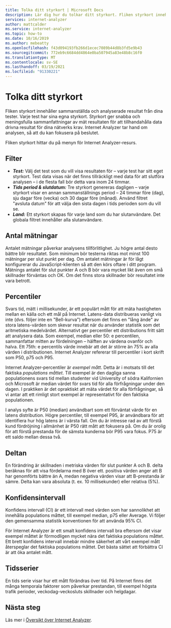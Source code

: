 ```yaml
---
title: Tolka ditt styrkort | Microsoft Docs
description: Lär dig hur du tolkar ditt styrkort. Fliken styrkort innehåller sammanställda och analyserade resultat från dina tester.
services: internet-analyzer
author: mattcalder
ms.service: internet-analyzer
ms.topic: how-to
ms.date: 10/16/2019
ms.author: mebeatty
ms.openlocfilehash: f43d094193fb266d1ecec7089b44d8b3fd5e9b43
ms.sourcegitcommit: 772eb9c6684dd4864e0ba507945a83e48b8c16f0
ms.translationtype: MT
ms.contentlocale: sv-SE
ms.lasthandoff: 03/19/2021
ms.locfileid: "91330221"
---
```

# <a name="interpreting-your-scorecard"></a>Tolka ditt styrkort

Fliken styrkort innehåller sammanställda och analyserade resultat från dina tester. Varje test har sina egna styrkort. Styrkort ger snabba och meningsfulla sammanfattningar av mät resultaten för att tillhandahålla data drivna resultat för dina nätverks krav. Internet Analyzer tar hand om analysen, så att du kan fokusera på beslutet.

Fliken styrkort hittar du på menyn för Internet Analyzer-resurs. 


## <a name="filters"></a>Filter

* ***Test:*** Välj det test som du vill visa resultaten för – varje test har sitt eget styrkort. Test data visas när det finns tillräckligt med data för att slutföra analysen – i de flesta fall bör detta vara inom 24 timmar. 
* ***Tids period & slutdatum:*** Tre styrkort genereras dagligen – varje styrkort visar en annan sammanställnings period – 24 timmar före (dag), sju dagar före (vecka) och 30 dagar före (månad). Använd filtret "avsluta datum" för att välja den sista dagen i tids perioden som du vill se. 
* ***Land:*** Ett styrkort skapas för varje land som du har slutanvändare. Det globala filtret innehåller alla slutanvändare.

## <a name="measurement-count"></a>Antal mätningar

Antalet mätningar påverkar analysens tillförlitlighet. Ju högre antal desto bättre blir resultatet. Som minimum bör testerna riktas mot minst 100 mätningar per slut punkt per dag. Om antalet mätningar är för lågt konfigurerar du JavaScript-klienten så att den körs oftare i ditt program. Mätnings antalet för slut punkter A och B bör vara mycket likt även om små skillnader förväntas och OK. Om det finns stora skillnader bör resultatet inte vara betrott.

## <a name="percentiles"></a>Percentiler

Svars tid, mätt i millisekunder, är ett populärt mått för att mäta hastigheten mellan en källa och ett mål på Internet. Latens-data distribueras vanligt vis inte (dvs. följer inte en "Bell-kurva") eftersom det finns en "lång ände" av stora latens-värden som skevar resultat när du använder statistik som det aritmetiska medelvärdet. Alternativt ger percentiler ett distributions fritt sätt att analysera data. Som exempel, median eller 50: e percentilen, sammanfattar mitten av fördelningen – hälften av värdena ovanför och halva. Ett 75th: e percentils värde innebär att det är större än 75% av alla värden i distributionen. Internet Analyzer refererar till percentiler i kort skrift som P50, p75 och P95.

Internet Analyzer-percentiler är _exempel mått_. Detta är i motsats till det faktiska _populations måttet_. Till exempel är den dagliga sanna populationens svars tid mellan studenter vid University of södra Kalifornien och Microsoft är median värdet för svars tid för alla förfrågningar under den dagen. I praktiken är det opraktiskt att mäta värdet för alla förfrågningar, så vi antar att ett rimligt stort exempel är representativt för den faktiska populationen.

I analys syfte är P50 (median) användbart som ett förväntat värde för en latens distribution. Högre percentiler, till exempel P95, är användbara för att identifiera hur hög latens är i värsta fall. Om du är intresse rad av att förstå kund fördröjning i allmänhet är P50 rätt mått att fokusera på. Om du är orolig för att förstå prestanda för de sämsta kunderna bör P95 vara fokus. P75 är ett saldo mellan dessa två.


## <a name="deltas"></a>Deltan

En förändring är skillnaden i metriska värden för slut punkter A och B. delta beräknas för att visa fördelarna med B över ett. positiva värden anger att B har genomförts bättre än A, medan negativa värden visar att B-prestanda är sämre. Delta kan vara absoluta (t. ex. 10 millisekunder) eller relativa (5%).

## <a name="confidence-interval"></a>Konfidensintervall 

Konfidens intervall (CI) är ett intervall med värden som har sannolikhet att innehålla populations måttet, till exempel median, p75 eller Average. Vi följer den gemensamma statistik konventionen för att använda 95% CI.

För Internet Analyzer är ett smalt konfidens intervall bra eftersom det visar exempel måttet är förmodligen mycket nära det faktiska populations måttet. Ett brett konfidens intervall innebär mindre säkerhet att vårt exempel mått återspeglar det faktiska populations måttet. Det bästa sättet att förbättra CI är att öka antalet mått.

## <a name="time-series"></a>Tidsserier 

En tids serie visar hur ett mått förändras över tid. På Internet finns det många temporala faktorer som påverkar prestandan, till exempel högsta trafik perioder, veckodag-veckosluts skillnader och helgdagar.


## <a name="next-steps"></a>Nästa steg

Läs mer i [Översikt över Internet Analyzer](internet-analyzer-overview.md).
